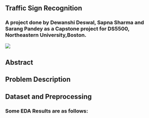 ## Traffic Sign Recognition
### A project done by Dewanshi Deswal, Sapna Sharma and Sarang Pandey as a Capstone project for DS5500, Northeastern University,Boston.



<img src="German-traffic-sign.png">

## Abstract
     
## Problem Description

## Dataset and Preprocessing 

    
    
### Some EDA Results are as follows:
<!---
<img src="https://github.com/sharmasapna/BlueBike_Traffic_Forecasting/blob/main/data/date-wise.png" width="450" height="150">
<img src="https://github.com/sharmasapna/BlueBike_Traffic_Forecasting/blob/main/data/EDA_Results.png">

<img src="https://github.com/sharmasapna/BlueBike_Traffic_Forecasting/blob/main/data/Hourly_Weekday_Heatmap.png" width="400" height="200"><img src="https://github.com/sharmasapna/BlueBike_Traffic_Forecasting/blob/main/data/bb_from_to stations_heatmap.png" width="200" height="200">

<!---
